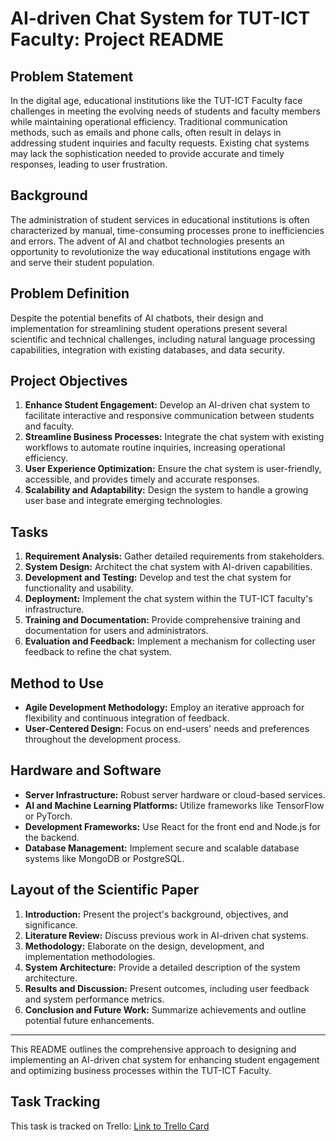 # AI-driven Chat System for TUT-ICT Faculty: Project README

## Problem Statement

In the digital age, educational institutions like the TUT-ICT Faculty face challenges in meeting the evolving needs of students and faculty members while maintaining operational efficiency. Traditional communication methods, such as emails and phone calls, often result in delays in addressing student inquiries and faculty requests. Existing chat systems may lack the sophistication needed to provide accurate and timely responses, leading to user frustration. 

## Background

The administration of student services in educational institutions is often characterized by manual, time-consuming processes prone to inefficiencies and errors. The advent of AI and chatbot technologies presents an opportunity to revolutionize the way educational institutions engage with and serve their student population.

## Problem Definition

Despite the potential benefits of AI chatbots, their design and implementation for streamlining student operations present several scientific and technical challenges, including natural language processing capabilities, integration with existing databases, and data security.

## Project Objectives

1. **Enhance Student Engagement:** Develop an AI-driven chat system to facilitate interactive and responsive communication between students and faculty.
2. **Streamline Business Processes:** Integrate the chat system with existing workflows to automate routine inquiries, increasing operational efficiency.
3. **User Experience Optimization:** Ensure the chat system is user-friendly, accessible, and provides timely and accurate responses.
4. **Scalability and Adaptability:** Design the system to handle a growing user base and integrate emerging technologies.

## Tasks

1. **Requirement Analysis:** Gather detailed requirements from stakeholders.
2. **System Design:** Architect the chat system with AI-driven capabilities.
3. **Development and Testing:** Develop and test the chat system for functionality and usability.
4. **Deployment:** Implement the chat system within the TUT-ICT faculty's infrastructure.
5. **Training and Documentation:** Provide comprehensive training and documentation for users and administrators.
6. **Evaluation and Feedback:** Implement a mechanism for collecting user feedback to refine the chat system.

## Method to Use

- **Agile Development Methodology:** Employ an iterative approach for flexibility and continuous integration of feedback.
- **User-Centered Design:** Focus on end-users' needs and preferences throughout the development process.

## Hardware and Software

- **Server Infrastructure:** Robust server hardware or cloud-based services.
- **AI and Machine Learning Platforms:** Utilize frameworks like TensorFlow or PyTorch.
- **Development Frameworks:** Use React for the front end and Node.js for the backend.
- **Database Management:** Implement secure and scalable database systems like MongoDB or PostgreSQL.

## Layout of the Scientific Paper

1. **Introduction:** Present the project's background, objectives, and significance.
2. **Literature Review:** Discuss previous work in AI-driven chat systems.
3. **Methodology:** Elaborate on the design, development, and implementation methodologies.
4. **System Architecture:** Provide a detailed description of the system architecture.
5. **Results and Discussion:** Present outcomes, including user feedback and system performance metrics.
6. **Conclusion and Future Work:** Summarize achievements and outline potential future enhancements.

---

This README outlines the comprehensive approach to designing and implementing an AI-driven chat system for enhancing student engagement and optimizing business processes within the TUT-ICT Faculty.

## Task Tracking

This task is tracked on Trello: [Link to Trello Card](https://trello.com/c/QZOrGKG6/7-readme)


